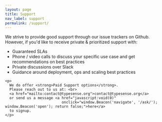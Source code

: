 ```yaml
---
layout: page
title: Support
nav_label: support
permalink: /support/
---
```


<div class="row no-gutters">
  <div id="doc-col" class="col-md-8">
    <p>
      We strive to provide good support through our issue trackers on Github. 
      However, if you'd like to receive private & prioritized support with:
    </p>
    <ul>
      <li>Guaranteed SLAs</li>
      <li>Phone / video calls to discuss your specific use case and get recommendations on best practices</li>
      <li>Private discussions over Slack</li>
      <li>Guidance around deployment, ops and scaling best practices</li>
    </ul>

    <p>
      We do offer <strong>Paid Support options</strong>.
      Please reach out to us at: <br>
      <a href="mailto:contact@typesense.org">contact@typesense.org</a>
      or send us a message <a href="javascript:void(0)"
                              onclick="window.Beacon('navigate', '/ask/'); window.Beacon('open'); return false;">here</a>
      to signup.
    </p>
  </div>
</div>

